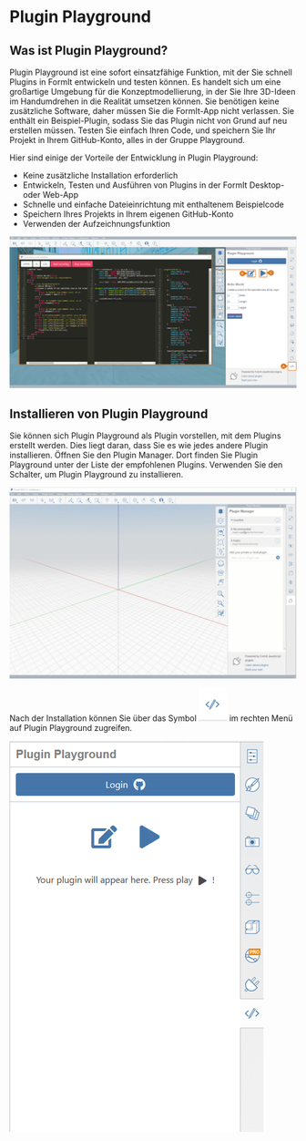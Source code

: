 # Plugin Playground

## Was ist Plugin Playground?

Plugin Playground ist eine sofort einsatzfähige Funktion, mit der Sie schnell Plugins in FormIt entwickeln und testen können. Es handelt sich um eine großartige Umgebung für die Konzeptmodellierung, in der Sie Ihre 3D-Ideen im Handumdrehen in die Realität umsetzen können. Sie benötigen keine zusätzliche Software, daher müssen Sie die FormIt-App nicht verlassen. Sie enthält ein Beispiel-Plugin, sodass Sie das Plugin nicht von Grund auf neu erstellen müssen. Testen Sie einfach Ihren Code, und speichern Sie Ihr Projekt in Ihrem GitHub-Konto, alles in der Gruppe Playground.

Hier sind einige der Vorteile der Entwicklung in Plugin Playground:

* Keine zusätzliche Installation erforderlich
* Entwickeln, Testen und Ausführen von Plugins in der FormIt Desktop- oder Web-App
* Schnelle und einfache Dateieinrichtung mit enthaltenem Beispielcode
* Speichern Ihres Projekts in Ihrem eigenen GitHub-Konto
* Verwenden der Aufzeichnungsfunktion

![](<../../../.gitbook/assets/14 (3) (1).png>)

## Installieren von Plugin Playground

Sie können sich Plugin Playground als Plugin vorstellen, mit dem Plugins erstellt werden. Dies liegt daran, dass Sie es wie jedes andere Plugin installieren. Öffnen Sie den Plugin Manager. Dort finden Sie Plugin Playground unter der Liste der empfohlenen Plugins. Verwenden Sie den Schalter, um Plugin Playground zu installieren.

![](<../../../.gitbook/assets/01-install playgground formit.gif>)

Nach der Installation können Sie über das Symbol ![](<../../../.gitbook/assets/image (25).png>) im rechten Menü auf Plugin Playground zugreifen.

![](<../../../.gitbook/assets/image (53) (1) (1) (1).png>)
